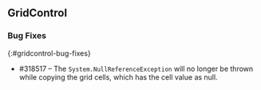 ## GridControl

### Bug Fixes
{:#gridcontrol-bug-fixes}

* \#318517 – The `System.NullReferenceException` will no longer be thrown while copying the grid cells, which has the cell value as null.